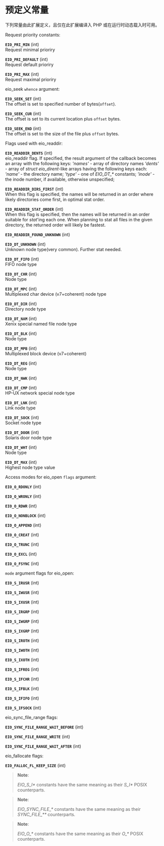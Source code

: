 预定义常量
==========

下列常量由此扩展定义，且仅在此扩展编译入 PHP 或在运行时动态载入时可用。

Request priority constants:

**`EIO_PRI_MIN`** (<span class="type">int</span>)  
<span class="simpara"> Request minimal prioriry </span>

**`EIO_PRI_DEFAULT`** (<span class="type">int</span>)  
<span class="simpara"> Request default prioriry </span>

**`EIO_PRI_MAX`** (<span class="type">int</span>)  
<span class="simpara"> Request maximal prioriry </span>

<span class="function">eio\_seek</span> `whence` argument:

**`EIO_SEEK_SET`** (<span class="type">int</span>)  
<span class="simpara"> The offset is set to specified number of
bytes(`offset`). </span>

**`EIO_SEEK_CUR`** (<span class="type">int</span>)  
<span class="simpara"> The offset is set to its current location plus
`offset` bytes. </span>

**`EIO_SEEK_END`** (<span class="type">int</span>)  
<span class="simpara"> The offset is set to the size of the file plus
`offset` bytes. </span>

Flags used with <span class="function">eio\_readdir</span>:

**`EIO_READDIR_DENTS`** (<span class="type">int</span>)  
<span class="simpara"> <span class="function">eio\_readdir</span> flag.
If specified, the result argument of the callback becomes an array with
the following keys: *'names'* - array of directory names *'dents'* -
array of *struct eio\_dirent*-like arrays having the following keys
each: *'name'* - the directory name; *'type'* - one of *EIO\_DT\_\**
constants; *'inode'* - the inode number, if available, otherwise
unspecified; </span>

**`EIO_READDIR_DIRS_FIRST`** (<span class="type">int</span>)  
<span class="simpara"> When this flag is specified, the names will be
returned in an order where likely directories come first, in optimal
stat order. </span>

**`EIO_READDIR_STAT_ORDER`** (<span class="type">int</span>)  
<span class="simpara"> When this flag is specified, then the names will
be returned in an order suitable for *stat*'ing each one. When planning
to <span class="function">stat</span> all files in the given directory,
the returned order will likely be fastest. </span>

**`EIO_READDIR_FOUND_UNKNOWN`** (<span class="type">int</span>)  
<span class="simpara"> </span>

**`EIO_DT_UNKNOWN`** (<span class="type">int</span>)  
<span class="simpara"> Unknown node type(very common). Further <span
class="function">stat</span> needed. </span>

**`EIO_DT_FIFO`** (<span class="type">int</span>)  
<span class="simpara"> FIFO node type </span>

**`EIO_DT_CHR`** (<span class="type">int</span>)  
<span class="simpara"> Node type </span>

**`EIO_DT_MPC`** (<span class="type">int</span>)  
<span class="simpara"> Multiplexed char device (v7+coherent) node type
</span>

**`EIO_DT_DIR`** (<span class="type">int</span>)  
<span class="simpara"> Directory node type </span>

**`EIO_DT_NAM`** (<span class="type">int</span>)  
<span class="simpara"> Xenix special named file node type </span>

**`EIO_DT_BLK`** (<span class="type">int</span>)  
<span class="simpara"> Node type </span>

**`EIO_DT_MPB`** (<span class="type">int</span>)  
<span class="simpara"> Multiplexed block device (v7+coherent) </span>

**`EIO_DT_REG`** (<span class="type">int</span>)  
<span class="simpara"> Node type </span>

**`EIO_DT_NWK`** (<span class="type">int</span>)  
<span class="simpara"> </span>

**`EIO_DT_CMP`** (<span class="type">int</span>)  
<span class="simpara"> HP-UX network special node type </span>

**`EIO_DT_LNK`** (<span class="type">int</span>)  
<span class="simpara"> Link node type </span>

**`EIO_DT_SOCK`** (<span class="type">int</span>)  
<span class="simpara"> Socket node type </span>

**`EIO_DT_DOOR`** (<span class="type">int</span>)  
<span class="simpara"> Solaris door node type </span>

**`EIO_DT_WHT`** (<span class="type">int</span>)  
<span class="simpara"> Node type </span>

**`EIO_DT_MAX`** (<span class="type">int</span>)  
<span class="simpara"> Highest node type value </span>

Access modes for <span class="function">eio\_open</span> `flags`
argument:

**`EIO_O_RDONLY`** (<span class="type">int</span>)  
<span class="simpara"> </span>

**`EIO_O_WRONLY`** (<span class="type">int</span>)  
<span class="simpara"> </span>

**`EIO_O_RDWR`** (<span class="type">int</span>)  
<span class="simpara"> </span>

**`EIO_O_NONBLOCK`** (<span class="type">int</span>)  
<span class="simpara"> </span>

**`EIO_O_APPEND`** (<span class="type">int</span>)  
<span class="simpara"> </span>

**`EIO_O_CREAT`** (<span class="type">int</span>)  
<span class="simpara"> </span>

**`EIO_O_TRUNC`** (<span class="type">int</span>)  
<span class="simpara"> </span>

**`EIO_O_EXCL`** (<span class="type">int</span>)  
<span class="simpara"> </span>

**`EIO_O_FSYNC`** (<span class="type">int</span>)  
<span class="simpara"> </span>

`mode` argument flags for <span class="function">eio\_open</span>:

**`EIO_S_IRUSR`** (<span class="type">int</span>)  
<span class="simpara"> </span>

**`EIO_S_IWUSR`** (<span class="type">int</span>)  
<span class="simpara"> </span>

**`EIO_S_IXUSR`** (<span class="type">int</span>)  
<span class="simpara"> </span>

**`EIO_S_IRGRP`** (<span class="type">int</span>)  
<span class="simpara"> </span>

**`EIO_S_IWGRP`** (<span class="type">int</span>)  
<span class="simpara"> </span>

**`EIO_S_IXGRP`** (<span class="type">int</span>)  
<span class="simpara"> </span>

**`EIO_S_IROTH`** (<span class="type">int</span>)  
<span class="simpara"> </span>

**`EIO_S_IWOTH`** (<span class="type">int</span>)  
<span class="simpara"> </span>

**`EIO_S_IXOTH`** (<span class="type">int</span>)  
<span class="simpara"> </span>

**`EIO_S_IFREG`** (<span class="type">int</span>)  
<span class="simpara"> </span>

**`EIO_S_IFCHR`** (<span class="type">int</span>)  
<span class="simpara"> </span>

**`EIO_S_IFBLK`** (<span class="type">int</span>)  
<span class="simpara"> </span>

**`EIO_S_IFIFO`** (<span class="type">int</span>)  
<span class="simpara"> </span>

**`EIO_S_IFSOCK`** (<span class="type">int</span>)  
<span class="simpara"> </span>

<span class="function">eio\_sync\_file\_range</span> flags:

**`EIO_SYNC_FILE_RANGE_WAIT_BEFORE`** (<span class="type">int</span>)  
<span class="simpara"> </span>

**`EIO_SYNC_FILE_RANGE_WRITE`** (<span class="type">int</span>)  
<span class="simpara"> </span>

**`EIO_SYNC_FILE_RANGE_WAIT_AFTER`** (<span class="type">int</span>)  
<span class="simpara"> </span>

<span class="function">eio\_fallocate</span> flags:

**`EIO_FALLOC_FL_KEEP_SIZE`** (<span class="type">int</span>)  
<span class="simpara"> </span>

> **Note**:
>
> *EIO\_S\_I\** constants have the same meaning as their *S\_I\** POSIX
> counterparts.

> **Note**:
>
> *EIO\_SYNC\_FILE\_\** constants have the same meaning as their
> *SYNC\_FILE\_\*\** counterparts.

> **Note**:
>
> *EIO\_O\_\** constants have the same meaning as their *O\_\** POSIX
> counterparts.
